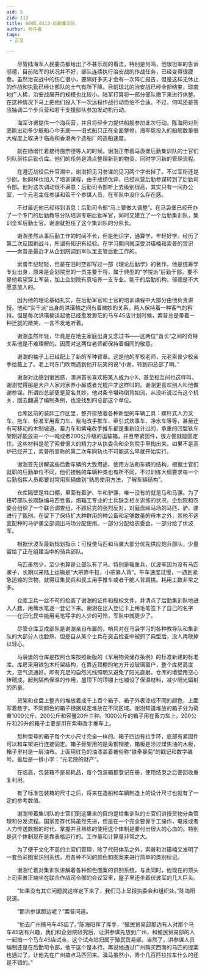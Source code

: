```yaml
---
aid: 5
zid: 113
title: 0005.0113-后勤集训队
author: 吹牛者
tags: 
 - 正文

---
```




　　尽管陆海军人民委员都给出了不甚乐观的看法，特别是何鸣，他很坦率的告诉邬德，目前陆军的状况并不好，部队连续执行治安战的作战任务，已经变得很疲惫。虽然治安战中的伤亡很小，要隔好多天才会有一次阵亡报告，但是这样无休止的作战和执勤已经让部队的士气有所下降。目前琼北的治安战已经全部结束，琼南地广人稀，治安战展开的规模也比较小。陆军打算将一部分部队撤下来进行休整。在这种情况下马上把他们投入下一次远程作战行动恐怕不合适。不过，何鸣还是答应抽调二个步兵营和若干支援部队参加发动机行动。

　　海军许诺提供一个海兵营，并且将经全力提供船舰参加此次行动。陈海阳对到底能出动多少舰船心中无底——旧式船只正在全面整修，海军能投入的船舰数量很大程度上取决于临高和香港两个造船厂的造船速度。

　　就在杨增忙着接待施奈德等人的时候。谢澍正带着马袅堡后勤集训队的士官们列队前往后勤仓库。他们的任务是清点整理新到的物资，同时学习新的管理流程。

　　在澄迈战役后升官潮中，谢澍把见习参谋的见习两个字去掉了。不过军衔还是少尉。他同样也加入了培训课程，由于成绩优异，已经从营后勤参谋转到了后勤司令部。他对这次调动很不满意：后勤司令部听上去级别很高，其实只有一间办公室，一个元老主任参谋和若干个参谋人员，在军队中没什么存在感。

　　不过最近他已经得到消息：后勤司令部“马上要做大调整”。在马袅堡已经开办了一个专门的后勤教导分队培训专职后勤军官，同时又建立了一个后勤集训队，集训全军后勤士官。谢澍就担任了这个集训队的分队长。

　　谢澍虽然从事后勤工作的时间不长，但是他识字，通算学，年轻好学。经历了第二次反围剿战斗，所谓有知识有经验。在学习期间就深受洪璜楠和索普的赏识——索普是最近才从企划院调到军队里主管后勤工作的。

　　索普年纪轻轻，但是在旧时空却写过一部《理论后勤学》的著作。他是统筹学专业出身，原来是企划院里的一员主要干将，属于典型的“学院派”后勤干部。要不是他希望穿上军装，加上企划院有意培养一支专业、能干的后勤机构，邬德是不大愿意放人的。

　　因为他的理论基础扎实，在后勤军官和士官的培训课程中大部分由他负责讲授。他和“实干派”出身的洪璜楠之间有着微妙的关系。两人保持着一种客气的矜持。但是每次洪璜楠谈起他已经愈发渺茫的马车4S店计划时候，索普总是带着一种迁就的微笑，一言不发地听着。

　　谢澍虽然年轻，毕竟是在地主家庭出身又念过书——这两位“首长”之间的奇特关系他是不难理解的。因而对这两位老师都保持着相同的敬意。

　　谢澍的袖子上已经配上了新的军种臂章。这是他的军校老师，元老索普少校亲手给戴上了。老上司东门吹雨遇到他开玩笑的说“小谢，转到四总部了啊。”

　　谢澍对此感到很困惑，澳洲首长喜欢把某人成为小X、甚至相互间也这样叫，谢澍觉得那是大户人家对家养小厮或者光棍户才这样叫的。谢澍更喜欢别人叫他做谢参谋。所谓四总部更是莫名其妙，他对条令堪称倒背如流，从没听说过有这个机关，回去翻遍了编制条例，也没找到四总部这个单位。

　　仓库区前的装卸工作区里，整齐排放着各种新型的车辆工具：螺杆式人力叉车、拖车、标准军用畜力车、紫电改手推车、牵引式炊事车、净水车等等，甚至还有可移动的木制坡道。畜力车和紫电改手推车都是重新设计过的，承重的凹型铁车架刚好能放进一个一吨或者200公斤级的运输箱，并且带紧固件，很方便就能固定住。这些材料是花了索普很大的精力才从执委会和企划院手里掏出来。如果不是高炉已经开工，索普所宣称的第二次车同轨也不可能这么早就开始实行。

　　谢澍首先讲解这些后勤车辆的大致用途、使用方法和车辆的结构，根据士官们就职的后勤单位不同，他们接触的车辆种类也有所不同，不过训练大纲要求每一个后勤指挥人员都要对常用车辆做到“熟悉使用方法，了解车辆结构”。

　　仓库隔壁是牲口棚，里面有着驴、牛和驴骡，唯一没有的就是马和马骡。为了扭转部队长期缺编马匹牲畜，炮辎工专业的士兵缺乏相关训练的状况，企划院和农委会组织了一个联合调查组，不顾尼克的强烈反对，对磨盘岭马场的马匹、驴、骡进行了甄别。在留下了保持扩大种群用的种公畜和足够数量的母本之外，其他不适宜配种的马驴骡全部调出马场分配使用。一部分分配给农委会，一部分给了伏波军。

　　根据伏波军最新规划指示：可役使马匹和马骡大部分优先供应炮兵部队，少量留给了正在组建当中的骑兵部队。

　　马匹虽然少，至少也算是让部队有了马。特别是辎重兵，伏波军因为没有马匹骡子，长期以来陆上运输是“大宗靠牛拉，小宗靠人背”。牛车速度过慢，一遇到紧急运输的货物，就得征集民兵和民工用手推车或者干脆人背肩挑。耗用工数非常之多。

　　仓库卫兵一丝不苟的检查了谢澍的证件和授权文件，并清点了后勤集训队地进入人数，用蘸水笔逐一登记下来。谢澍在出入登记卡上用毛笔签下了自己的名字——在归化民中能用毛笔写字的人少的可怜，军队中就更少了。

　　尽管仓库卫戍部队是谢澍亲自布置的，哨兵对在马袅学习的各种教导队和集训队的大部分人也脸熟，但是自从某个士兵在突击检查中被抓了典型后，没人再敢掉以轻心。

　　马袅堡的仓库是按照仓库按照新版的《军用物资储存条例》的标准新建的标准库。库房采用铁包木桁架结构，在靠近顶棚的地方开设玻璃窗户，整个库房高度大，空气流通好。即有充足的自然光线照明又避免了阳光直射。仓库的墙壁用空心砖砌成，起到隔热保温的作用，屋顶下的顶棚上也铺设了保温材料，减少阳光辐射的热量。

　　货架和仓盘上整齐的堆放着成千上百个箱子，箱子外表漆成不同的颜色，上面写着数字。不同颜色的箱子根据规定堆放在不同区域。谢澍知道堆放的箱子分为荷重1000公斤、200公斤和容量20升三种。1000公斤的箱子用在畜力车上，200公斤和20升的箱子主要是用在紫电改手推车上。

　　每种型号的箱子每个大小尺寸完全一样的。箱子四边有拉手环，底部有紧固件可以和车架进行连接固定。箱子骨架用的是角钢铆接，箱板是涂过煤焦油的木板，箱子里衬是一层油布。上面用红色的油漆盖着被俗称“铁拳暴菊”的戳记和数字编号。最后是一排小字：“元老院的财产”。

　　在临高，包装箱不是易耗品，每个包装箱都登记在册，使用结束之后要回收重复利用。

　　有了标准包装箱的尺寸之后，将来在造船和车辆制造上的设计尺寸也就有了一定的参考数值。

　　谢澍带着集训队的士官们到这里来的目的是给集训队的士官们讲授货物分类管理和分发流程。国家库存代码虽然先进，但是在一个完全要靠手工操作，电报或者人力传送数据的时代，掌握并且熟练的使用这个体制是要付出很大的心血的。特别是这个体制现在是靠表格运行的。工作量和计算量非常之大。

　　为了便于文化不高的士官们管理，除了代码体系之外，索普和洪璜楠又发明了一套色彩图案识别系统，用各种不同的颜色和图案来进行简单的类别标记。

　　谢澍忙着对集训队讲解着各种颜色图案的识别系统，与此同时，他现在的顶头上司索普正端坐在联合作战司令部的会议室里，屋子里还坐着伏波军的几大巨头。

　　“如果没有其它问题就这样定下来了，我们马上呈报执委会和组织处。”陈海阳说道。

　　“那洪参谋那边呢？”索普问道。

　　“他去广州搞马车4S店了。”陈海阳挥了挥手，“殖民贸易部那边有人对那个马车4S店有兴趣，我们和企划院研究后，让洪参谋先放到广州，和殖民贸易部的人一起搞一个马车4S店试点，这个试点站归属于殖民贸易部。当然了，洪参谋人员编制还是在后勤司令部，他干这个是本行。再说他通过广州购买西南的马匹的提案也通过了，让他先在广州搞点马匹回来。滇马虽然小，弄个几百匹拉拉车什么的还是不错的。”


